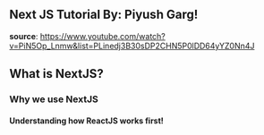 ## Next JS Tutorial By: Piyush Garg!

**source**: https://www.youtube.com/watch?v=PiN5Op_Lnmw&list=PLinedj3B30sDP2CHN5P0lDD64yYZ0Nn4J

## What is NextJS?

### Why we use NextJS

#### Understanding how ReactJS works first!
